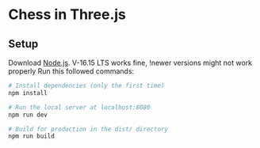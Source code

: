 # Chess in Three.js

## Setup
Download [Node.js](https://nodejs.org/dist/v16.15.0/node-v16.15.0-linux-x64.tar.xz).
V-16.15 LTS works fine, !newer versions might not work properly
Run this followed commands:

``` bash
# Install dependencies (only the first time)
npm install

# Run the local server at localhost:8080
npm run dev

# Build for production in the dist/ directory
npm run build
```
